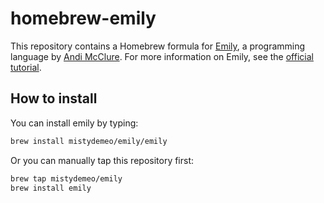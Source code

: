 homebrew-emily
==============

This repository contains a Homebrew formula for [Emily](http://emilylang.org), a programming language by [Andi McClure](http://runhello.com/). For more information on Emily, see the [official tutorial](https://bitbucket.org/runhello/emily/src/18a8edf8296e4734082723713545d1dbfab3f57a/doc/tutorial.md?at=default).

How to install
--------------

You can install emily by typing:

```sh
brew install mistydemeo/emily/emily
```

Or you can manually tap this repository first:

```sh
brew tap mistydemeo/emily
brew install emily
```
